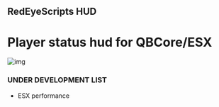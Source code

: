 ## RedEyeScripts HUD
# Player status hud for QBCore/ESX


![img](https://i.imgur.com/FESSGZ6.png)





### UNDER DEVELOPMENT LIST

* ESX performance
